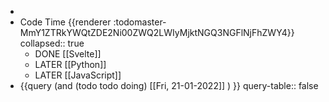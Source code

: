 -
- Code Time {{renderer :todomaster-MmY1ZTRkYWQtZDE2Ni00ZWQ2LWIyMjktNGQ3NGFlNjFhZWY4}}
  collapsed:: true
	- DONE [[Svelte]]
	- LATER [[Python]]
	- LATER [[JavaScript]]
- {{query (and (todo todo doing) [[Fri, 21-01-2022]] ) }}
  query-table:: false